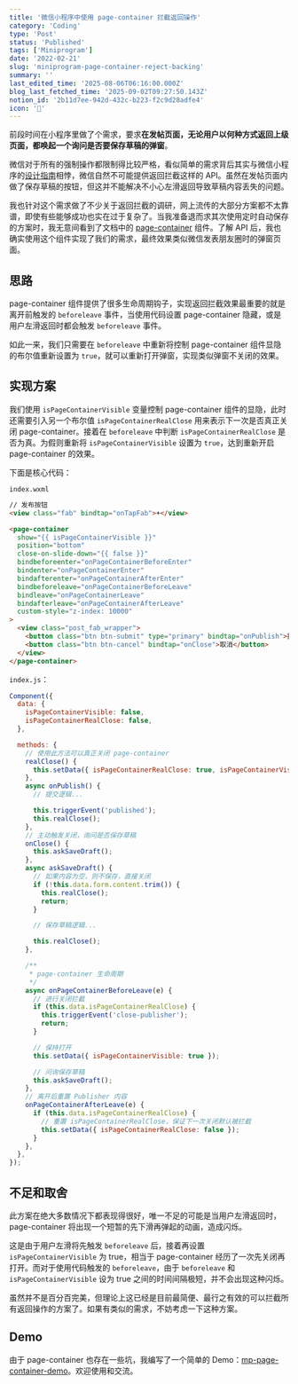 ```yaml
---
title: '微信小程序中使用 page-container 拦截返回操作'
category: 'Coding'
type: 'Post'
status: 'Published'
tags: ['Miniprogram']
date: '2022-02-21'
slug: 'miniprogram-page-container-reject-backing'
summary: ''
last_edited_time: '2025-08-06T06:16:00.000Z'
blog_last_fetched_time: '2025-09-02T09:27:50.143Z'
notion_id: '2b11d7ee-942d-432c-b223-f2c9d28adfe4'
icon: '🥋'
---
```


前段时间在小程序里做了个需求，要求**在发帖页面，无论用户以何种方式返回上级页面，都唤起一个询问是否要保存草稿的弹窗**。

微信对于所有的强制操作都限制得比较严格，看似简单的需求背后其实与微信小程序的[设计指南](https://developers.weixin.qq.com/miniprogram/design)相悖，微信自然不可能提供返回拦截这样的 API。虽然在发帖页面内做了保存草稿的按钮，但这并不能解决不小心左滑返回导致草稿内容丢失的问题。

我也针对这个需求做了不少关于返回拦截的调研，网上流传的大部分方案都不太靠谱，即使有些能够成功也实在过于复杂了。当我准备退而求其次使用定时自动保存的方案时，我无意间看到了文档中的 [page-container](https://developers.weixin.qq.com/miniprogram/dev/component/page-container.html) 组件。了解 API 后，我也确实使用这个组件实现了我们的需求，最终效果类似微信发表朋友圈时的弹窗页面。

## 思路

page-container 组件提供了很多生命周期钩子，实现返回拦截效果最重要的就是离开前触发的 `beforeleave` 事件，当使用代码设置 page-container 隐藏，或是用户左滑返回时都会触发 `beforeleave` 事件。

如此一来，我们只需要在 `beforeleave` 中重新将控制 page-container 组件显隐的布尔值重新设置为 `true`，就可以重新打开弹窗，实现类似弹窗不关闭的效果。

## 实现方案

我们使用 `isPageContainerVisible` 变量控制 page-container 组件的显隐，此时还需要引入另一个布尔值 `isPageContainerRealClose` 用来表示下一次是否真正关闭 page-container。接着在 `beforeleave` 中判断 `isPageContainerRealClose` 是否为真。为假则重新将 `isPageContainerVisible` 设置为 `true`，达到重新开启 page-container 的效果。

下面是核心代码：

`index.wxml`

```html
// 发布按钮
<view class="fab" bindtap="onTapFab">+</view>

<page-container
  show="{{ isPageContainerVisible }}"
  position="bottom"
  close-on-slide-down="{{ false }}"
  bindbeforeenter="onPageContainerBeforeEnter"
  bindenter="onPageContainerEnter"
  bindafterenter="onPageContainerAfterEnter"
  bindbeforeleave="onPageContainerBeforeLeave"
  bindleave="onPageContainerLeave"
  bindafterleave="onPageContainerAfterLeave"
  custom-style="z-index: 10000"
>
  <view class="post_fab_wrapper">
    <button class="btn btn-submit" type="primary" bindtap="onPublish">提交</button>
    <button class="btn btn-cancel" bindtap="onClose">取消</button>
  </view>
</page-container>
```

`index.js`：

```javascript
Component({
  data: {
    isPageContainerVisible: false,
    isPageContainerRealClose: false,
  },

  methods: {
    // 使用此方法可以真正关闭 page-container
    realClose() {
      this.setData({ isPageContainerRealClose: true, isPageContainerVisible: false });
    },
    async onPublish() {
      // 提交逻辑...

      this.triggerEvent('published');
      this.realClose();
    },
    // 主动触发关闭，询问是否保存草稿
    onClose() {
      this.askSaveDraft();
    },
    async askSaveDraft() {
      // 如果内容为空，则不保存，直接关闭
      if (!this.data.form.content.trim()) {
        this.realClose();
        return;
      }

      // 保存草稿逻辑...

      this.realClose();
    },

    /**
     * page-container 生命周期
     */
    async onPageContainerBeforeLeave(e) {
      // 进行关闭拦截
      if (this.data.isPageContainerRealClose) {
        this.triggerEvent('close-publisher');
        return;
      }

      // 保持打开
      this.setData({ isPageContainerVisible: true });

      // 问询保存草稿
      this.askSaveDraft();
    },
    // 离开后重置 Publisher 内容
    onPageContainerAfterLeave(e) {
      if (this.data.isPageContainerRealClose) {
        // 重置 isPageContainerRealClose，保证下一次关闭默认被拦截
        this.setData({ isPageContainerRealClose: false });
      }
    },
  },
});
```

## 不足和取舍

此方案在绝大多数情况下都表现得很好，唯一不足的可能是当用户左滑返回时，page-container 将出现一个短暂的先下滑再弹起的动画，造成闪烁。

这是由于用户左滑将先触发 `beforeleave` 后，接着再设置 `isPageContainerVisible` 为 true，相当于 page-container 经历了一次先关闭再打开。而对于使用代码触发的 `beforeleave`，由于 `beforeleave` 和 `isPageContainerVisible` 设为 true 之间的时间间隔极短，并不会出现这种闪烁。

虽然并不是百分百完美，但理论上这已经是目前最简便、最行之有效的可以拦截所有返回操作的方案了。如果有类似的需求，不妨考虑一下这种方案。

## Demo

由于 page-container 也存在一些坑，我编写了一个简单的 Demo：[mp-page-container-demo](https://github.com/varzy/mp-page-container-demo)。欢迎使用和交流。
